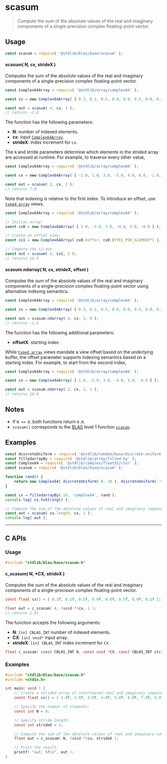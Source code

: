 <!--

@license Apache-2.0

Copyright (c) 2024 The Stdlib Authors.

Licensed under the Apache License, Version 2.0 (the "License");
you may not use this file except in compliance with the License.
You may obtain a copy of the License at

   http://www.apache.org/licenses/LICENSE-2.0

Unless required by applicable law or agreed to in writing, software
distributed under the License is distributed on an "AS IS" BASIS,
WITHOUT WARRANTIES OR CONDITIONS OF ANY KIND, either express or implied.
See the License for the specific language governing permissions and
limitations under the License.

-->

# scasum

> Compute the sum of the absolute values of the real and imaginary components of a single-precision complex floating-point vector.

<section class="usage">

## Usage

```javascript
const scasum = require( '@stdlib/blas/base/scasum' );
```

#### scasum( N, cx, strideX )

Computes the sum of the absolute values of the real and imaginary components of a single-precision complex floating-point vector.

```javascript
const Complex64Array = require( '@stdlib/array/complex64' );

const cx = new Complex64Array( [ 0.3, 0.1, 0.5, 0.0, 0.0, 0.5, 0.0, 0.2 ] );

const out = scasum( 4, cx, 1 );
// returns ~1.6
```

The function has the following parameters:

-   **N**: number of indexed elements.
-   **cx**: input [`Complex64Array`][@stdlib/array/complex64].
-   **strideX**: index increment for `cx`.

The `N` and stride parameters determine which elements in the strided array are accessed at runtime. For example, to traverse every other value,

```javascript
const Complex64Array = require( '@stdlib/array/complex64' );

const cx = new Complex64Array( [ -2.0, 1.0, 3.0, -5.0, 4.0, 0.0, -1.0, -3.0 ] );

const out = scasum( 2, cx, 2 );
// returns 7.0
```

Note that indexing is relative to the first index. To introduce an offset, use [`typed array`][mdn-typed-array] views.

```javascript
const Complex64Array = require( '@stdlib/array/complex64' );

// Initial array:
const cx0 = new Complex64Array( [ 1.0, -2.0, 3.0, -4.0, 5.0, -6.0 ] );

// Create an offset view:
const cx1 = new Complex64Array( cx0.buffer, cx0.BYTES_PER_ELEMENT*1 ); // start at 2nd element

// Compute the L2-out:
const out = scasum( 2, cx1, 1 );
// returns 18.0
```

#### scasum.ndarray( N, cx, strideX, offset )

Computes the sum of the absolute values of the real and imaginary components of a single-precision complex floating-point vector using alternative indexing semantics.

```javascript
const Complex64Array = require( '@stdlib/array/complex64' );

const cx = new Complex64Array( [ 0.3, 0.1, 0.5, 0.0, 0.0, 0.5, 0.0, 0.2 ] );

const out = scasum.ndarray( 4, cx, 1, 0 );
// returns ~1.6
```

The function has the following additional parameters:

-   **offsetX**: starting index.

While [`typed array`][mdn-typed-array] views mandate a view offset based on the underlying buffer, the offset parameter supports indexing semantics based on a starting index. For example, to start from the second index,

```javascript
const Complex64Array = require( '@stdlib/array/complex64' );

const cx = new Complex64Array( [ 1.0, -2.0, 3.0, -4.0, 5.0, -6.0 ] );

const out = scasum.ndarray( 2, cx, 1, 1 );
// returns 18.0
```

</section>

<!-- /.usage -->

<section class="notes">

## Notes

-   If `N <= 0`, both functions return `0.0`.
-   `scasum()` corresponds to the [BLAS][blas] level 1 function [`scasum`][scasum].

</section>

<!-- /.notes -->

<section class="examples">

## Examples

<!-- eslint no-undef: "error" -->

```javascript
const discreteUniform = require( '@stdlib/random/base/discrete-uniform' );
const filledarrayBy = require( '@stdlib/array/filled-by' );
const Complex64 = require( '@stdlib/complex/float32/ctor' );
const scasum = require( '@stdlib/blas/base/scasum' );

function rand() {
    return new Complex64( discreteUniform( 0, 10 ), discreteUniform( -5, 5 ) );
}

const cx = filledarrayBy( 10, 'complex64', rand );
console.log( cx.toString() );

// Compute the sum of the absolute values of real and imaginary components:
const out = scasum( cx.length, cx, 1 );
console.log( out );
```

</section>

<!-- /.examples -->

<!-- C interface documentation. -->

* * *

<section class="c">

## C APIs

<!-- Section to include introductory text. Make sure to keep an empty line after the intro `section` element and another before the `/section` close. -->

<section class="intro">

</section>

<!-- /.intro -->

<!-- C usage documentation. -->

<section class="usage">

### Usage

```c
#include "stdlib/blas/base/scasum.h"
```

#### c_scasum( N, \*CX, strideX )

Computes the sum of the absolute values of the real and imaginary components of a single-precision complex floating-point vector.

```c
const float cx[] = { 0.3f, 0.1f, 0.5f, 0.0f, 0.0f, 0.5f, 0.0f, 0.2f };

float out = c_scasum( 4, (void *)cx, 1 );
// returns 1.6f
```

The function accepts the following arguments:

-   **N**: `[in] CBLAS_INT` number of indexed elements.
-   **CX**: `[in] void*` input array.
-   **strideX**: `[in] CBLAS_INT` index increment for `CX`.

```c
float c_scasum( const CBLAS_INT N, const void *CX, const CBLAS_INT strideX );
```

</section>

<!-- /.usage -->

<!-- C API usage notes. Make sure to keep an empty line after the `section` element and another before the `/section` close. -->

<section class="notes">

</section>

<!-- /.notes -->

<!-- C API usage examples. -->

<section class="examples">

### Examples

```c
#include "stdlib/blas/base/scasum.h"
#include <stdio.h>

int main( void ) {
    // Create a strided array of interleaved real and imaginary components:
    const float cx[] = { 1.0f, 2.0f, 3.0f, 4.0f, 5.0f, 6.0f, 7.0f, 8.0f };

    // Specify the number of elements:
    const int N = 4;

    // Specify stride length:
    const int strideX = 1;

    // Compute the sum of the absolute values of real and imaginary components:
    float out = c_scasum( N, (void *)cx, strideX );

    // Print the result:
    printf( "out: %f\n", out );
}
```

</section>

<!-- /.examples -->

</section>

<!-- /.c -->

<!-- Section for related `stdlib` packages. Do not manually edit this section, as it is automatically populated. -->

<section class="related">

</section>

<!-- /.related -->

<!-- Section for all links. Make sure to keep an empty line after the `section` element and another before the `/section` close. -->

<section class="links">

[blas]: http://www.netlib.org/blas

[scasum]: https://www.netlib.org/lapack/explore-html/d5/d72/group__asum_ga89c76eef329f84ba9ed106b34fedab16.html#ga89c76eef329f84ba9ed106b34fedab16

[@stdlib/array/complex64]: https://github.com/stdlib-js/stdlib/tree/develop/lib/node_modules/%40stdlib/array/complex64

[mdn-typed-array]: https://developer.mozilla.org/en-US/docs/Web/JavaScript/Reference/Global_Objects/TypedArray

</section>

<!-- /.links -->
